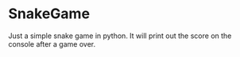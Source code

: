 # SnakeGame
Just a simple snake game in python. It will print out the score on the console after a game over.
